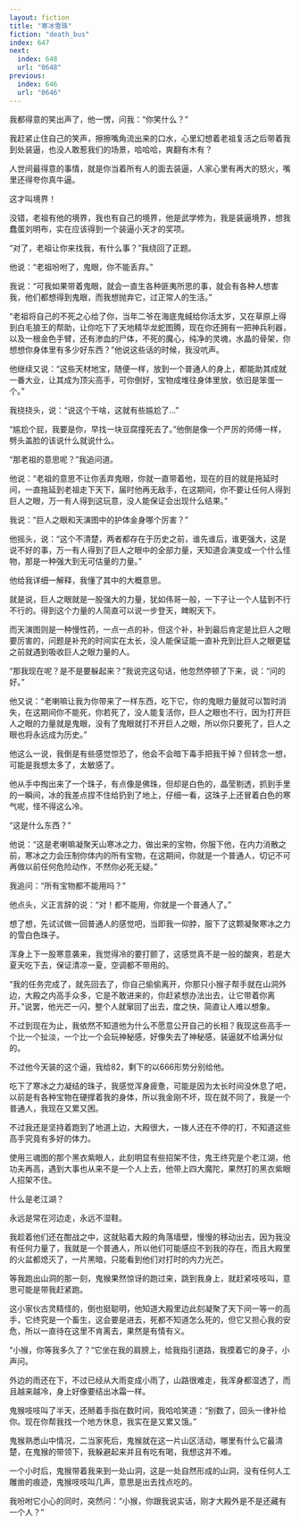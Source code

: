 ```yaml
---
layout: fiction
title: "寒冰雪珠"
fiction: "death_bus"
index: 647
next:
  index: 648
  url: "0648"
previous:
  index: 646
  url: "0646"
---
```

我都得意的笑出声了，他一愣，问我：“你笑什么？”

我赶紧止住自己的笑声，擦擦嘴角流出来的口水，心里幻想着老祖复活之后带着我到处装逼，也没人敢惹我们的场景，哈哈哈，爽翻有木有？

人世间最得意的事情，就是你当着所有人的面去装逼，人家心里有再大的怒火，嘴里还得夸你真牛逼。

这才叫境界！

没错，老祖有他的境界，我也有自己的境界，他是武学修为，我是装逼境界，想我蠢蛋刘明布，实在应该得到一个装逼小天才的奖项。

“对了，老祖让你来找我，有什么事？”我绕回了正题。

他说：“老祖吩咐了，鬼眼，你不能丢弃。”

我说：“可我如果带着鬼眼，就会一直生各种匪夷所思的事，就会有各种人想害我，他们都想得到鬼眼，而我想抛弃它，过正常人的生活。”

“老祖将自己的不死之心给了你，当年二爷在海底鬼蜮给你活太岁，又在草原上得到白毛狼王的帮助，让你吃下了天地精华龙蛇图腾，现在你还拥有一把神兵利器，以及一根金色手臂，还有渗血的尸体，不死的魔心，纯净的灵魂，水晶的骨架，你想想你身体里有多少好东西？”他说这些话的时候，我没吭声。

他继续又说：“这些天材地宝，随便一样，放到一个普通人的身上，都能助其成就一番大业，让其成为顶尖高手，可你倒好，宝物成堆往身体里放，依旧是笨蛋一个。”

我挠挠头，说：“说这个干啥，这就有些尴尬了...”

“尴尬个屁，我要是你，早找一块豆腐撞死去了。”他倒是像一个严厉的师傅一样，劈头盖脸的该说什么就说什么。

“那老祖的意思呢？”我追问道。

他说：“老祖的意思不让你丢弃鬼眼，你就一直带着他，现在的目的就是拖延时间，一直拖延到老祖走下天下，届时他再无敌手，在这期间，你不要让任何人得到巨人之眼，万一有人得到这玩意，没人能保证会出现什么结果。”

我说：“巨人之眼和天演图中的护体金身哪个厉害？”

他摇头，说：“这个不清楚，两者都存在于历史之前，谁先谁后，谁更强大，这是说不好的事，万一有人得到了巨人之眼中的全部力量，天知道会演变成一个什么怪物，那是一种强大到无可估量的力量。”

他给我详细一解释，我懂了其中的大概意思。

就是说，巨人之眼就是一股强大的力量，犹如伟哥一般，一下子让一个人猛到不行不行的。得到这个力量的人简直可以说一步登天，睥睨天下。

而天演图则是一种慢性药，一点一点的补，但这个补，补到最后肯定是比巨人之眼要厉害的，问题是补充的时间实在太长，没人能保证能一直补充到比巨人之眼更猛之前就遇到吸收巨人之眼力量的人。

“那我现在呢？是不是要躲起来？”我说完这句话，他忽然停顿了下来，说：“问的好。”

他又说：“老喇嘛让我为你带来了一样东西，吃下它，你的鬼眼力量就可以暂时消失，在这期间你不能死，你若死了，没人能复活你，巨人之眼也不行，因为打开巨人之眼的力量就是鬼眼，没有了鬼眼就打不开巨人之眼，所以你只要死了，巨人之眼也将永远成为历史。”

他这么一说，我倒是有些感觉惊恐了，他会不会暗下毒手把我干掉？但转念一想，可能是我想太多了，太敏感了。

他从手中掏出来了一个珠子，有点像是佛珠，但却是白色的，晶莹剔透，抓到手里的一瞬间，冰的我差点捏不住给扔到了地上，仔细一看，这珠子上还冒着白色的寒气呢，怪不得这么冷。

“这是什么东西？”

他说：“这是老喇嘛凝聚天山寒冰之力，做出来的宝物，你服下他，在内力消散之前，寒冰之力会压制你体内的所有宝物，在这期间，你就是一个普通人，切记不可再做以前任何危险动作，不然你必死无疑。”

我追问：“所有宝物都不能用吗？”

他点头，义正言辞的说：“对！都不能用，你就是一个普通人了。”

想了想，先试试做一回普通人的感觉吧，当即我一仰脖，服下了这颗凝聚寒冰之力的雪白色珠子。

浑身上下一股寒意袭来，我觉得冷的要打颤了，这感觉真不是一般的酸爽，若是大夏天吃下去，保证清凉一夏，空调都不带用的。

“我的任务完成了，就先回去了，你自己偷偷离开，你那只小猴子帮手就在山洞外边，大殿之内高手众多，它是不敢进来的，你赶紧想办法出去，让它带着你离开。”说罢，他光芒一闪，整个人就窜回了出去，度之快，简直让人难以想象。

不过到现在为止，我依然不知道他为什么不愿意公开自己的长相？我现这些高手一个比一个扯淡，一个比一个会玩神秘感，好像失去了神秘感，装逼就不给满分似的。

不过他今天装的这个逼，我给82，剩下的以666形势分别给他。

吃下了寒冰之力凝结的珠子，我感觉浑身疲惫，可能是因为太长时间没休息了吧，以前是有各种宝物在硬撑着我的身体，所以我金刚不坏，现在就不同了，我是一个普通人，我现在又累又困。

不过我还是坚持着跑到了地道上边，大殿很大，一拨人还在不停的打，不知道这些高手究竟有多好的体力。

使用三魂图的那个黑衣紫眼人，此刻明显有些招架不住，鬼王终究是个老江湖，他功夫再高，遇到大事也从来不是一个人上去，他带上四大魔陀，果然打的黑衣紫眼人招架不住。

什么是老江湖？

永远是常在河边走，永远不湿鞋。

我趁着他们还在酣战之中，这就贴着大殿的角落墙壁，慢慢的移动出去，因为我没有任何力量了，我就是一个普通人，所以他们可能感应不到我的存在，而且大殿里的火盆都熄灭了，一片黑暗，只能看到他们对打时的内力光芒。

等我跑出山洞的那一刻，鬼猴果然惊讶的跑过来，跳到我身上，就赶紧吱吱叫，意思可能是带我赶紧跑。

这小家伙古灵精怪的，倒也挺聪明，他知道大殿里边此刻凝聚了天下间一等一的高手，它终究是一个畜生，这会要是进去，死都不知道怎么死的，但它又担心我的安危，所以一直待在这里不肯离去，果然是有情有义。

“小猴，你等我多久了？”它坐在我的肩膀上，给我指引道路，我摸着它的身子，小声问。

外边的雨还在下，不过已经从大雨变成小雨了，山路很难走，我浑身都湿透了，而且越来越冷，身上好像要结出冰霜一样。

鬼猴吱吱叫了半天，还掰着手指在数时间，我哈哈笑道：“别数了，回头一律补给你。现在你帮我找一个地方休息，我实在是又累又饿。”

鬼猴熟悉山中情况，二当家死后，鬼猴就在这一片山区活动，哪里有什么它最清楚，在鬼猴的带领下，我躲避起来并且有吃有喝，我想这并不难。

一个小时后，鬼猴带着我来到一处山洞，这是一处自然形成的山洞，没有任何人工雕凿的痕迹，鬼猴吱吱叫几声，意思是出去找点吃的。

我吩咐它小心的同时，突然问：“小猴，你跟我说实话，刚才大殿外是不是还藏有一个人？”